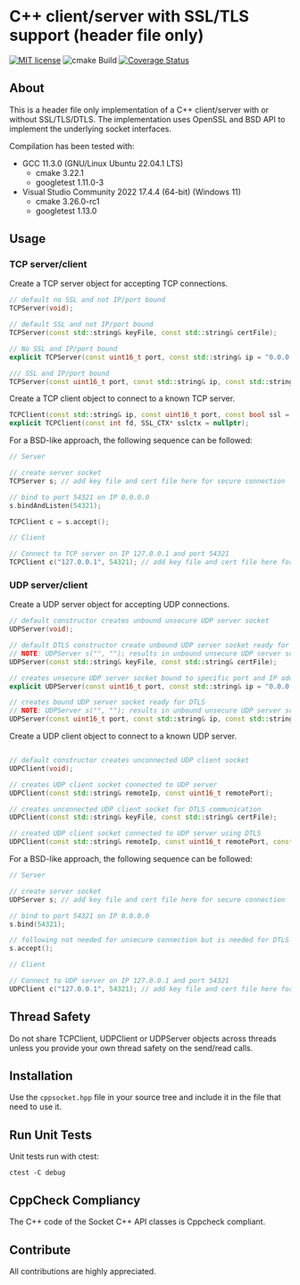 # C++ client/server with SSL/TLS support (header file only)
[![MIT license](https://img.shields.io/badge/license-MIT-blue.svg)](http://opensource.org/licenses/MIT)
![cmake Build](https://github.com/martelkr/cppsocket/actions/workflows/cmake.yml/badge.svg)
[![Coverage Status](https://coveralls.io/repos/github/martelkr/cppsocket/badge.svg)](https://coveralls.io/github/martelkr/cppsocket)

## About
This is a header file only implementation of a C++ client/server with or without SSL/TLS/DTLS.
The implementation uses OpenSSL and BSD API to implement the underlying socket interfaces.

Compilation has been tested with:
- GCC 11.3.0 (GNU/Linux Ubuntu 22.04.1 LTS)
	- cmake 3.22.1
	- googletest 1.11.0-3
- Visual Studio Community 2022 17.4.4 (64-bit) (Windows 11)
	- cmake 3.26.0-rc1
	- googletest 1.13.0

## Usage

### TCP server/client

Create a TCP server object for accepting TCP connections. 

```cpp
// default no SSL and not IP/port bound
TCPServer(void); 

// default SSL and not IP/port bound
TCPServer(const std::string& keyFile, const std::string& certFile); 

// No SSL and IP/port bound
explicit TCPServer(const uint16_t port, const std::string& ip = "0.0.0.0", const int backlog = 3); 

/// SSL and IP/port bound
TCPServer(const uint16_t port, const std::string& ip, const std::string& keyFile, const std::string& certFile, const int backlog = 3);
```

Create a TCP client object to connect to a known TCP server.

```cpp
TCPClient(const std::string& ip, const uint16_t port, const bool ssl = false);
explicit TCPClient(const int fd, SSL_CTX* sslctx = nullptr);
```

For a BSD-like approach, the following sequence can be followed:

```cpp
// Server

// create server socket
TCPServer s; // add key file and cert file here for secure connection

// bind to port 54321 on IP 0.0.0.0
s.bindAndListen(54321); 

TCPClient c = s.accept();
```

```cpp
// Client

// Connect to TCP server on IP 127.0.0.1 and port 54321
TCPClient c("127.0.0.1", 54321); // add key file and cert file here for secure connection
```

### UDP server/client

Create a UDP server object for accepting UDP connections. 

```cpp
// default constructor creates unbound unsecure UDP server socket
UDPServer(void);

// default DTLS constructor create unbound UDP server socket ready for DTLS
// NOTE: UDPServer s("", ""); results in unbound unsecure UDP server socket
UDPServer(const std::string& keyFile, const std::string& certFile);

// creates unsecure UDP server socket bound to specific port and IP address (default all host IP)
explicit UDPServer(const uint16_t port, const std::string& ip = "0.0.0.0");

// creates bound UDP server socket ready for DTLS
// NOTE: UDPServer s("", ""); results in unbound unsecure UDP server socket
UDPServer(const uint16_t port, const std::string& ip, const std::string& keyFile, const std::string& certFile);
```

Create a UDP client object to connect to a known UDP server.

```cpp

// default constructor creates unconnected UDP client socket
UDPClient(void);

// creates UDP client socket connected to UDP server
UDPClient(const std::string& remoteIp, const uint16_t remotePort);

// creates unconnected UDP client socket for DTLS communication
UDPClient(const std::string& keyFile, const std::string& certFile);

// created UDP client socket connected to UDP server using DTLS
UDPClient(const std::string& remoteIp, const uint16_t remotePort, const std::string& keyFile, const std::string& certFile);
```

For a BSD-like approach, the following sequence can be followed:

```cpp
// Server

// create server socket
UDPServer s; // add key file and cert file here for secure connection

// bind to port 54321 on IP 0.0.0.0
s.bind(54321); 

// following not needed for unsecure connection but is needed for DTLS connection
s.accept();
```

```cpp
// Client

// Connect to UDP server on IP 127.0.0.1 and port 54321
UDPClient c("127.0.0.1", 54321); // add key file and cert file here for secure connection
```

## Thread Safety

Do not share TCPClient, UDPClient or UDPServer objects across threads unless you provide your own thread safety on the send/read calls.

## Installation

Use the `cppsocket.hpp` file in your source tree and include it in the file that need to use it.

## Run Unit Tests

Unit tests run with ctest:
```
ctest -C debug
```

## CppCheck Compliancy

The C++ code of the Socket C++ API classes is Cppcheck compliant.

## Contribute
All contributions are highly appreciated.
